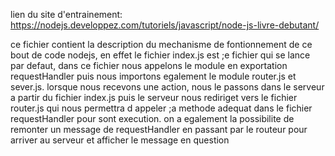 lien du site d'entrainement: https://nodejs.developpez.com/tutoriels/javascript/node-js-livre-debutant/

ce fichier contient la description du mechanisme de fontionnement de ce bout de code nodejs, en effet le fichier index.js est ;e fichier qui se lance par defaut, dans ce fichier nous appelons le module en exportation requestHandler puis nous importons egalement le module router.js et sever.js.
lorsque nous recevons une action, nous le passons dans le serveur a partir du fichier index.js puis le serveur nous rediriget vers le fichier router.js qui nous permettra d appeler ;a methode adequat dans le fichier requestHandler pour sont execution.
on a egalement la possibilite de remonter un message de requestHandler en passant par le routeur pour arriver au serveur et afficher le message en question
